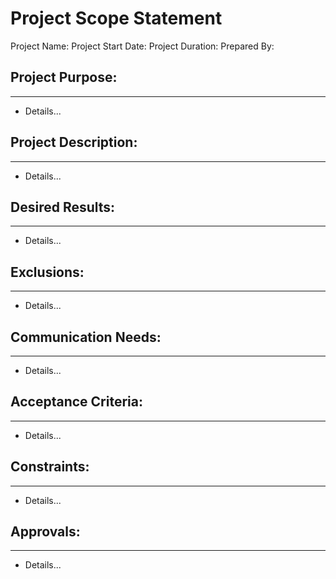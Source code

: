 # Project Scope Statement
Project Name: 
Project Start Date: 
Project Duration: 
Prepared By: 
## Project Purpose:
---
- Details...
## Project Description:
---
- Details...
## Desired Results:
---
- Details...
## Exclusions:
---
- Details...
## Communication Needs:
---
- Details...
## Acceptance Criteria:
---
- Details...
## Constraints:
---
- Details...
## Approvals:
---
- Details...